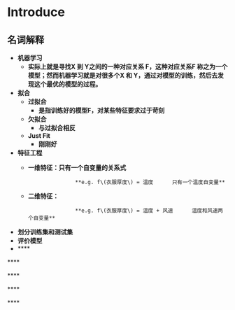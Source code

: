 # Introduce

## 名词解释

* **机器学习**
  * **实际上就是寻找X 到 Y之间的一种对应关系 F，这种对应关系F 称之为一个模型；然而机器学习就是对很多个X 和 Y，通过对模型的训练，然后去发现这个最优的模型的过程。**
* **拟合**
  * **过拟合**
    * **是指训练好的模型F，对某些特征要求过于苛刻**
  * **欠拟合**
    * **与过拟合相反**
  * **Just Fit**
    * **刚刚好**
* **特征工程**
  * **一维特征：只有一个自变量的关系式**

                       **e.g. f\(衣服厚度\) = 温度      只有一个温度自变量**

  * **二维特征：**

                       **e.g. f\(衣服厚度\) = 温度 + 风速      温度和风速两个自变量**
* **划分训练集和测试集**
* **评价模型**
* \*\*\*\*

\*\*\*\*

\*\*\*\*

\*\*\*\*

\*\*\*\*



